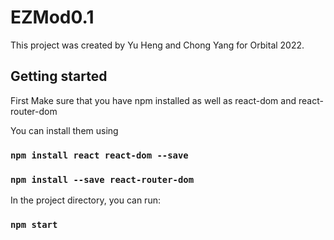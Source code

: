 # EZMod0.1

This project was created by Yu Heng and Chong Yang for Orbital 2022.

## Getting started

First Make sure that you have npm installed as well as react-dom and react-router-dom

You can install them using 

### `npm install react react-dom --save`

### `npm install --save react-router-dom`

In the project directory, you can run:

### `npm start`
